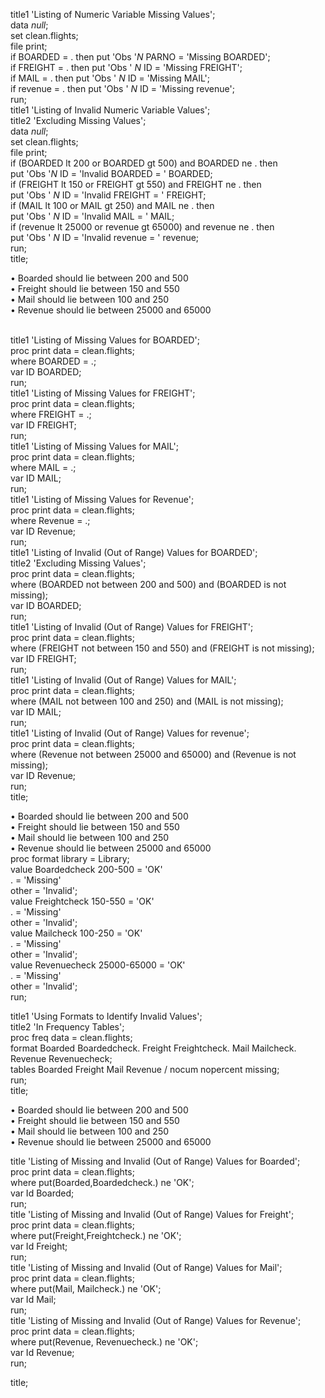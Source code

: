 title1 'Listing of Numeric Variable Missing Values';  
data _null_;  
set clean.flights;  
file print;  
if BOARDED = . then put 'Obs '_N_ PARNO = 'Missing BOARDED';  
if FREIGHT = . then put 'Obs ' _N_ ID = 'Missing FREIGHT';  
if MAIL = . then put 'Obs ' _N_ ID = 'Missing MAIL';  
if revenue = . then put 'Obs ' _N_ ID = 'Missing revenue';  
run;  
title1 'Listing of Invalid Numeric Variable Values';  
title2 'Excluding Missing Values';  
data _null_;  
set clean.flights;  
file print;  
if (BOARDED lt 200 or BOARDED gt 500) and BOARDED ne . then  
put 'Obs '_N_ ID = 'Invalid BOARDED = ' BOARDED;  
if (FREIGHT lt 150 or FREIGHT gt 550) and FREIGHT ne . then  
put 'Obs ' _N_ ID = 'Invalid FREIGHT = ' FREIGHT;  
if (MAIL lt 100 or MAIL gt 250) and MAIL ne . then  
put 'Obs ' _N_ ID = 'Invalid MAIL = ' MAIL;  
if (revenue lt 25000 or revenue gt 65000) and revenue ne . then  
put 'Obs ' _N_ ID = 'Invalid revenue = ' revenue;  
run;  
title;  
  
• Boarded should lie between 200 and 500  
• Freight should lie between 150 and 550  
• Mail should lie between 100 and 250  
• Revenue should lie between 25000 and 65000  
  
  
   
title1 'Listing of Missing Values for BOARDED';  
proc print data = clean.flights;  
where BOARDED = .;  
var ID BOARDED;  
run;  
title1 'Listing of Missing Values for FREIGHT';  
proc print data = clean.flights;  
where FREIGHT = .;  
var ID FREIGHT;  
run;  
title1 'Listing of Missing Values for MAIL';  
proc print data = clean.flights;  
where MAIL = .;  
var ID MAIL;  
run;  
title1 'Listing of Missing Values for Revenue';  
proc print data = clean.flights;  
where Revenue = .;  
var ID Revenue;  
run;  
title1 'Listing of Invalid (Out of Range) Values for BOARDED';  
title2 'Excluding Missing Values';  
proc print data = clean.flights;  
where (BOARDED not between 200 and 500) and (BOARDED is not missing);  
var ID BOARDED;  
run;  
title1 'Listing of Invalid (Out of Range) Values for FREIGHT';  
proc print data = clean.flights;  
where (FREIGHT not between 150 and 550) and (FREIGHT is not missing);  
var ID FREIGHT;  
run;  
title1 'Listing of Invalid (Out of Range) Values for MAIL';  
proc print data = clean.flights;  
where (MAIL not between 100 and 250) and (MAIL is not missing);  
var ID MAIL;  
run;  
title1 'Listing of Invalid (Out of Range) Values for revenue';  
proc print data = clean.flights;  
where (Revenue not between 25000 and 65000) and (Revenue is not missing);  
var ID Revenue;  
run;  
title;  
  
• Boarded should lie between 200 and 500  
• Freight should lie between 150 and 550   
• Mail should lie between 100 and 250  
• Revenue should lie between 25000 and 65000  
proc format library = Library;  
value Boardedcheck 200-500 = 'OK'  
. = 'Missing'  
other = 'Invalid';  
value Freightcheck 150-550 = 'OK'  
. = 'Missing'  
other = 'Invalid';  
value Mailcheck 100-250 = 'OK'  
. = 'Missing'  
other = 'Invalid';  
value Revenuecheck 25000-65000 = 'OK'  
. = 'Missing'  
other = 'Invalid';  
run;  
  
title1 'Using Formats to Identify Invalid Values';  
title2 'In Frequency Tables';  
proc freq data = clean.flights;  
format Boarded Boardedcheck. Freight Freightcheck. Mail Mailcheck. Revenue Revenuecheck;  
tables Boarded Freight Mail Revenue / nocum nopercent missing;  
run;  
title;  
  
• Boarded should lie between 200 and 500  
• Freight should lie between 150 and 550  
• Mail should lie between 100 and 250  
• Revenue should lie between 25000 and 65000  
  
title 'Listing of Missing and Invalid (Out of Range) Values for Boarded';  
proc print data = clean.flights;  
where put(Boarded,Boardedcheck.) ne 'OK';  
var Id Boarded;  
run;  
title 'Listing of Missing and Invalid (Out of Range) Values for Freight';  
proc print data = clean.flights;  
where put(Freight,Freightcheck.) ne 'OK';  
var Id Freight;  
run;  
title 'Listing of Missing and Invalid (Out of Range) Values for Mail';  
proc print data = clean.flights;  
where put(Mail, Mailcheck.) ne 'OK';  
var Id Mail;  
run;  
title 'Listing of Missing and Invalid (Out of Range) Values for Revenue';  
proc print data = clean.flights;  
where put(Revenue, Revenuecheck.) ne 'OK';  
var Id Revenue;  
run;  
  
title;  
  
